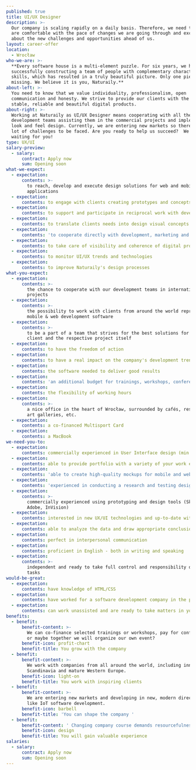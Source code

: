 ```yaml
---
published: true
title: UI/UX Designer
description: >-
  Our company is scaling rapidly on a daily basis. Therefore, we need to see you
  are comfortable with the pace of changes we are going through and excited
  about the new challenges and opportunities ahead of us.
layout: career-offer
location:
  - Wrocław
who-we-are: >-
  **Every software house is a multi-element puzzle. For six years, we have been
  successfully constructing a team of people with complementary characters and
  skills, which has resulted in a truly beautiful picture. Only one piece is
  missing. We believe it is you, Naturaily.**
about-left: >-
  You need to know that we value individuality, professionalism, open
  communication and honesty. We strive to provide our clients with the best,
  stable, reliable and beautiful digital products.
about-right: >-
  Working at Naturaily as UI/UX Designer means cooperating with all the
  development teams assisting them in the commercial projects and implementing
  look and feel design. Currently, we are entering new markets so there are a
  lot of challenges to be faced. Are you ready to help us succeed?  We are
  waiting for you!
type: UX/UI
salary-preview:
  - salary:
      contract: Apply now
      sum: Opening soon
what-we-expect:
  - expectation:
      contents: >-
        to reach, develop and execute design solutions for web and mobile
        applications
  - expectation:
      contents: to engage with clients creating prototypes and concepts to be tested
  - expectation:
      contents: to support and participate in reciprocal work with development teams
  - expectation:
      contents: to translate clients needs into design visual concepts and ideas
  - expectation:
      contents: 'to cooperate directly with development, marketing and business teams'
  - expectation:
      contents: to take care of visibility and coherence of digital products
  - expectation:
      contents: to monitor UI/UX trends and technologies
  - expectation:
      contents: to improve Naturaily's design processes
what-you-expect:
  - expectation:
      contents: >-
        the chance to cooperate with our development teams in international
        projects
  - expectation:
      contents: >-
        the possibility to work with clients from around the world representing
        mobile & web development software
  - expectation:
      contents: >-
        to be a part of a team that strives for the best solutions for each
        client and the respective project itself
  - expectation:
      contents: to have the freedom of action
  - expectation:
      contents: to have a real impact on the company's development trends
  - expectation:
      contents: the software needed to deliver good results
  - expectation:
      contents: 'an additional budget for trainings, workshops, conferences, etc.'
  - expectation:
      contents: the flexibility of working hours
  - expectation:
      contents: >-
        a nice office in the heart of Wrocław, surrounded by cafés, restaurants,
        art galleries, etc.
  - expectation:
      contents: a co-financed Multisport Card
  - expectation:
      contents: a MacBook
we-need-you-to:
  - expectation:
      contents: commercially experienced in User Interface design (min. 3 years)
  - expectation:
      contents: able to provide portfolio with a variety of your work examples
  - expectation:
      contents: 'able to create high-quality mockups for mobile and web applications '
  - expectation:
      contents: 'experienced in conducting a research and testing design solutions '
  - expectation:
      contents: >-
        commercially experienced using prototyping and design tools (Sketch,
        Adobe, InVision)
  - expectation:
      contents: interested in new UX/UI technologies and up-to-date with trends
  - expectation:
      contents: able to analyze the data and draw appropriate conclusions from them
  - expectation:
      contents: perfect in interpersonal communication
  - expectation:
      contents: proficient in English - both in writing and speaking
  - expectation:
      contents: >-
        independent and ready to take full control and responsibility over your
        tasks
would-be-great:
  - expectation:
      contents: have knowledge of HTML/CSS
  - expectation:
      contents: have worked for a software development company in the past
  - expectation:
      contents: can work unassisted and are ready to take matters in your hands
benefits:
  - benefit:
      benefit-content: >-
        We can co-finance selected trainings or workshops, pay for conferences,
        or maybe together we will organize our own event?
      benefit-icon: profit-chart
      benefit-title: You grow with the company
  - benefit:
      benefit-content: >-
        We work with companies from all around the world, including innovative
        Scandinavia and mature Western Europe.
      benefit-icon: light-on
      benefit-title: You work with inspiring clients
  - benefit:
      benefit-content: >-
        We are entering new markets and developing in new, modern directions,
        like IoT software development.
      benefit-icon: barbell
      benefit-title: 'You can shape the company '
  - benefit:
      benefit-content: ' Changing company course demands resourcefulness, courage and persistence. Being part of it will enable you to grow, both as a professional and as a person.'
      benefit-icon: design
      benefit-title: You will gain valuable experience
salaries:
  - salary:
      contract: Apply now
      sum: Opening soon
---
```


